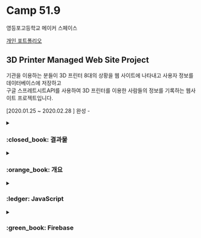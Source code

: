 # Camp 51.9
영등포고등학교 메이커 스페이스

[개인 포트폴리오](https://sungjaesportfolio.netlify.app "포트폴리오")

## 3D Printer Managed Web Site  Project

 기관을 이용하는 분들이 3D 프린터 8대의 상황을 웹 사이트에 나타내고 사용자 정보를 데이터베이스에 저장하고    
 구글 스프레트시트API를 사용하여 3D 프린터를 이용한 사람들의 정보를 기록하는 웹사이트 프로젝트입니다.

[2020.01.25 ~ 2020.02.28 ]   완성 - 

[Camp51.9 이용대장]: https://peaceful-euler-43deb6.netlify.app/	"3D 프린터 이용대장"
<details>
<summary> <h3>:closed_book:  결과물</h3> </summary>

#### 사용 사진

<img src="사진\이용대장 사용.jpg" alt="KakaoTalk_20210331_173248259" style="zoom:100%; float: left;" />

Camp 51.9 3D 프린터 및 레이저커터실의 **3D프린터 8대**와 **이용대장**을 학생들이 사용하고 있는 모습입니다. 이용대장은 라즈베리파이를 이용해 열었고 화면 옆에 구글 스프레드시트는 스프레드시트 API를 이용하여 사용로그를 시록합니다.



#### 주요 기능

**1. 팝업창**

   영등포고 재학생, 외부 일반인으로 나눈 팝업창

   재학생 팝업창은 **소속** 대신 **학번** 입력창

![기능 1  팝업창](https://user-images.githubusercontent.com/88194064/131792745-f7d6c626-4eaa-432c-a4b6-3016d061748d.gif)

**2. 프린터 사용 상태 표시**

   사용가능(READY), 사용완료(FINISH), 타이머 + 카카오톡 예약(영상 x)

![기능 2  프린터 상태 표시](https://user-images.githubusercontent.com/88194064/131792975-b6849e50-a683-48a9-8f9d-62e22fabc556.gif)

**3. 데이터베이스 정보 저장**

   영상 참고

**4. 구글 스프레드시트 API 문서화**

   영상 참고

![기능 2,3,4](https://user-images.githubusercontent.com/88194064/131792838-db9a57af-69aa-4621-82a8-6a1abd5c168e.gif)

**5. 그 외**

+ 이미 사용중인 프린터 사용 불가 알림창

+ X 버튼 클릭시 form 태그 값 초기화
+ 비어있는 텍스트 박스가 있는 경우 알림 후 포커싱
+ 등등
</details>
<details>
<summary> <h3>:orange_book:  개요</h3> </summary>

 이번 겨울방학 동안 웹 프로그래밍을 한번 공부하고자 했습니다.  무언가를 직접 만들며 공부하는 것이 더 효율적이라고 생가각한 저는 목표를 정하였습니다. 목표를 정하는데 많은 시간이 들진 않았습니다. 사람들이 쓸 수 있는 사이트를 만들고 싶었고 완성도있는 웹 사이트를 만들어보고 싶었습니다. 기관의 3D 프린터실 이용대장은 사용자들이 손으로 직접 써서 이용해 왔습니다. 그러다보니 기관을 사용하는 학생들이 손으로 이용대장을 쓰기 번거롭고 수기로 쓰여지는 이용대장을 보는데 불편함이 있었습니다. 그 문제점을 해결하고자 이번 프로젝트를 진행 하였습니다.
</details>
<details>
<summary> <h3>:ledger:  JavaScript</h3> </summary>

 이 글에서는 HTML과 CSS 말고 사이트에 사용된  JavaScript함수와 데이터베이스([firebase](https://firebase.google.com/)) 구글스프레트시트 API 등을 다루고자 합니다. 사이트를 만들기위해 먼저 여러가지 HTML 태그들을 공부했고 CSS는 유튜브나 [w3schools](https://www.w3schools.com/ )  를 참고하여 공부했습니다.

#### JavaScript - 현재 시간 불러오기

 사용 기록을 남기는 이용대장을 입력하기 위해서 현재시간을 불러와 기록할 필요가 있었습니다. 자바스크립트에서 현재시간을 불러 변수로 저장하는 방법을 알아보겠습니다.

```javascript
var today = new Date(); //현재 시간을 불러옵니다.
console.log(today); //현재 시간을 콘솔창에 표시
```



<img src="사진\자바스크립트_현재시간.png" alt="자바스크립트 안내" style="zoom:100%; float:left;" /> 
개발자 모드 콘솔창에 현재 시간이 나타나는 것을 볼 수 있습니다.

```javascript
var month0 = today.getMonth(); //월 불러오기
```



<img src="사진\자바스크립트_월.png" style="zoom:100%; float:left;" /> 
제가 글을 쓰는 시간은 3월인데 콘솔 창에는 2라고 표시 됩니다.

 자바스크립트에서  월을 숫자로 표시하기때문에 0부터 시작합니다.

Jan. --> [0]

Feb. -->[1]

Mar. --> [2]

⁝

변수에는 +1 을 하여 저장하면 되겠습니다.

##### 현재 연도 날짜 시간 나타내기

```javascript
var year = today.getFullYear();	// 연도
var month = today.getMonth() + 1; //월
var date = today.getDate();   //일
var hour = today.getHours();   //시
var minute = today.getMinutes(); //분
var second = today.getSeconds(); //초

console.log(year + "/" + month + "/" + date + " - "
            + hour + ":" + minute + ":" + second);
```



<img src="사진\자바스크립트_0붙히기(1).png" style="zoom:150%; float:left;" /> 

이렇게 현재시간을 콘솔창에 띄워 보았습니다.

 사용자가 이용대장을 작성한 시간을 문서화 하기 위해 2021/3/29  15:27:6 대신에 한자리 수에는 0을 붙혀 나타내고 싶어졌습니다.  ex) 2021/03/29 - 15:27:06

 한자리 수 일때 즉, 0~9 일때는 그 숫자 앞에 "0"을 문자열로 붙혀 변수에 저장해 이용할 것입니다.

```javascript
var second0 = today.getSeconds();

if(second0 < 10){   				//0 ~ 9초 일때 
	var second = "0" + second0;		//0을 붙혀 문자열 저장
}
else{
    var second = second0;			//한자리가 아니면 그냥 저장
}

console.log(second);
```



<img src="사진\자바스크립트_0붙히기(2).png" alt="자바스크립트_0붙히기(2)" style="zoom:100%; float:left;" /> 
한자리 일때 0이 잘 붙어나오는 것을 보실 수 있습니다. 

날짜 시간에도 0을 붙혀주는 코드를 짜주면 보기 더욱 편하겠죠?

#### JavaScript - innerHTML

지금까지 알아본 시간을 콘솔창 말고 HTML 태그안에 집어 넣어 나타내 봅시다.

```html
<!DOCTYPE html>
<html lang="ko">
<head>
    <meta charset="UTF-8">
    <meta http-equiv="X-UA-Compatible" content="IE=edge">
    <meta name="viewport" content="width=device-width, initial-scale=1.0">
    <title>Document</title>
</head>
<body>
    <P id = "timer"></P>
    <script>
        var today = new Date(); //현재 시간을 불러옵니다.
        var year = today.getFullYear();	// 연도
        var month = today.getMonth() + 1; //월
        var date = today.getDate();   //일
        var hour = today.getHours();   //시
        var minute = today.getMinutes(); //분
        var second = today.getSeconds(); //초

        timer.innerHTML = year + "/" + month + "/" + date + " - "
                        + hour + ":" + minute + ":" + second;
    </script>
</body>
</html>
```

```javascript
태그 아이디.innerHTML = 넣고싶은 글자;
```



<img src="사진\자바스크립트_타이머(1).png" alt="자바스크립트_타이머(1)" style="zoom:120%;"/> 

위 코드를 입력해 페이지를 열어보면 페이지를 연 시간이 페이지에 **한번** 나타납니다. 

제가 원하는건 시간이 **타이머**처럼 나타나는 것입니다.



#### JavaScript - setInterval(), setTimeout()

##### setInterval() Method

innerHTML을 1초에 반복적으로 실행할 수 있다면 웹페이지에 실시간으로 시간을 나타낼 수 있을겁니다.

```javascript
setInterval(function(){ alert("Hello");}, 1000);  //1초마다 실행
```



 시간을 웹페이지에 입력해주는 코드를 setInterval()를 이용해 반복적으로 실행시킵니다.

```javascript
setInterval(function(){
    var today = new Date(); //현재 시간을 불러옵니다.
    var year = today.getFullYear();	// 연도
    var month = today.getMonth() + 1; //월
    var date = today.getDate();   //일
    var hour = today.getHours();   //시
    var minute = today.getMinutes(); //분
    var second = today.getSeconds(); //초
    
	timer.innerHTML = year + "/" + month + "/" + date + " - "
                        + hour + ":" + minute + ":" + second;
}, 1000);
```

![자바스크립트_타이머_2_](https://user-images.githubusercontent.com/88194064/131793368-23a07a52-2b08-4330-98ed-4204f8a94cad.gif)

**실시간**으로 시간을 읽어 웹페이지에 나타내주는 것을 볼 수 있습니다.



##### setTimeout() Method

setTimeout()는 정해진 시간이 지나면 한번 실행시켜줍니다.

```javascript
setTimeout(function(){ alert("Hello"); }, 3000);	//3초가 지나면 한번 실행
```
</details>

<details>
<summary> <h3>:green_book:  Firebase</h3> </summary>
## Firebase

[파이어베이스]: https://firebase.google.com/	"firebase"

**파이어베이스**(Firebase)는 2011년 파이어베이스(Firebase, Inc)사가 개발하고 2014년 [구글](https://ko.wikipedia.org/wiki/구글)에 인수된 [모바일](https://ko.wikipedia.org/wiki/모바일_응용_소프트웨어) 및 [웹 애플리케이션](https://ko.wikipedia.org/wiki/웹_애플리케이션) 개발 플랫폼이다.[[위키백과]](https://ko.wikipedia.org/wiki/%ED%8C%8C%EC%9D%B4%EC%96%B4%EB%B2%A0%EC%9D%B4%EC%8A%A4)


